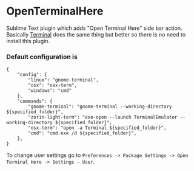# OpenTerminalHere

Sublime Text plugin which adds "Open Terminal Here" side bar action. 
Basically [Terminal](https://packagecontrol.io/packages/Terminal) does the same thing but better so there is no need to install this plugin.

### Default configuration is
```
{
    "config": {
        "linux": "gnome-terminal",
        "osx": "osx-term",
        "windows": "cmd"
    },
    "commands": {
        "gnome-terminal": "gnome-terminal --working-directory ${specified_folder}",
        "zorin-light-term": "exo-open --launch TerminalEmulator --working-directory ${specified_folder}",
        "osx-term": "open -a Terminal ${specified_folder}",
        "cmd": "cmd.exe /d ${specified_folder}",
    },
}
```
To change user settings go to `Preferences -> Package Settings -> Open Terminal Here -> Settings - User`.
